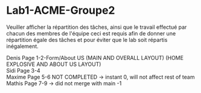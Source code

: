 # Lab1-ACME-Groupe2

Veuiller afficher la répartition des tâches, ainsi que le travail effectué par chacun des membres de l'équipe
ceci est requis afin de donner une répartition égale des tâches et pour éviter que le lab soit répartis inégalement.

Denis Page 1-2-Form/About US (MAIN AND OVERALL LAYOUT) (HOME EXPLOSIVE AND ABOUT US LAYOUT)<br>
Sidi Page 3-4 <br>
Maxime Page 5-6 NOT COMPLETED -> instant 0, will not affect rest of team <br>
Mathis Page 7-9  -> did not merge with main -1<br>
